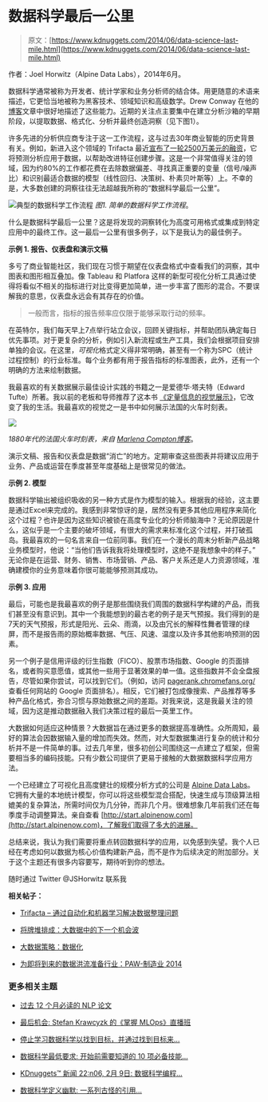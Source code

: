 # 数据科学最后一公里

> 原文：[https://www.kdnuggets.com/2014/06/data-science-last-mile.html](https://www.kdnuggets.com/2014/06/data-science-last-mile.html)

作者：Joel Horwitz（Alpine Data Labs），2014年6月。

数据科学通常被称为开发者、统计学家和业务分析师的结合体。用更随意的术语来描述，它更恰当地被称为黑客技术、领域知识和高级数学。Drew Conway 在他的[博客](http://drewconway.com/zia/2013/3/26/the-data-science-venn-diagram)文章中很好地描述了这些能力。近期的关注点主要集中在建立分析沙箱的早期阶段，以提取数据、格式化、分析并最终创造洞察（见下图1）。

许多先进的分析供应商专注于这一工作流程，这与过去30年商业智能的历史背景有关。例如，新进入这个领域的 Trifacta 最近[宣布了一轮2500万美元的融资](http://techcrunch.com/2014/05/29/trifacta-raises-25-million-for-its-data-transformation-software/)，它将预测分析应用于数据，以帮助改进特征创建步骤。这是一个非常值得关注的领域，因为约80%的工作都花费在去除数据偏差、寻找真正重要的变量（信号/噪声比）和识别最适合数据的模型（线性回归、决策树、朴素贝叶斯等）上。不幸的是，大多数创建的洞察往往无法超越我所称的“数据科学最后一公里”。

![典型的数据科学工作流程](../Images/6e0704bdb9b2a479d1a576c71a59da58.png) *图1\. 简单的数据科学工作流程*。

什么是数据科学最后一公里？这是将发现的洞察转化为高度可用格式或集成到特定应用中的最终工作。这一最后一公里有很多例子，以下是我认为的最佳例子。

**示例 1\. 报告、仪表盘和演示文稿**

多亏了商业智能社区，我们现在习惯于期望在仪表盘格式中查看我们的洞察，其中图表和图形相互叠加。像 Tableau 和 Platfora 这样的新型可视化分析工具通过使得将看似不相关的指标进行对比变得更加简单，进一步丰富了图形的混合。不要误解我的意思，仪表盘永远会有其存在的价值。

> 一般而言，指标的报告频率应仅限于能够采取行动的频率。

在英特尔，我们每天早上7点举行站立会议，回顾关键指标，并帮助团队确定每日优先事项。对于更复杂的分析，例如引入新流程或生产工具，我们会根据项目安排单独的会议。在这里，*可视化*格式定义得非常明确，甚至有一个称为SPC（统计过程控制）的行业标准。每个业务都有用于报告指标的标准图表，此外，还有一个明确的方法来绘制数据。

我最喜欢的有关数据展示最佳设计实践的书籍之一是爱德华·塔夫特（Edward Tufte）所著。我以前的老板和导师推荐了这本书 [《定量信息的视觉展示》](https://www.amazon.com/gp/product/0961392142/)，它改变了我的生活。我最喜欢的视觉之一是书中如何展示法国的火车时刻表。

![](../Images/af26879ef339421330660fb947a851e7.png)

*1880年代的法国火车时刻表，来自 [Marlena Compton博客](http://marlenacompton.com/?p=103)*。

演示文稿、报告和仪表盘是数据“消亡”的地方。定期审查这些图表并将建议应用于业务、产品或运营在季度甚至年度基础上是很常见的做法。

**示例 2\. 模型**

数据科学输出被组织吸收的另一种方式是作为模型的输入。根据我的经验，这主要是通过Excel来完成的。我感到非常惊讶的是，居然没有更多其他应用程序来简化这个过程？也许是因为这些知识被锁在高度专业化的分析师脑海中？无论原因是什么，这似乎是一个主要的破坏领域，有很大的需求来标准化这个过程，并打破孤岛。我最喜欢的一句名言来自一位前同事。我们在一个漫长的周末分析新产品战略业务模型时，他说：“当他们告诉我我将处理模型时，这绝不是我想象中的样子。” 无论你是在运营、财务、销售、市场营销、产品、客户关系还是人力资源领域，准确建模你的业务意味着你很可能能够预测其成功。

**示例 3\. 应用**

最后，可能也是我最喜欢的例子是那些围绕我们周围的数据科学构建的产品，而我们甚至没有意识到。其中一个我能想到的最古老的例子是天气预报。我们得到的是7天的天气预报，形式是阳光、云朵、雨滴，以及由冗长的解释性舞者管理的绿屏，而不是报告雨的原始概率数据、气压、风速、温度以及许多其他影响预测的因素。

另一个例子是信用评级的衍生指数（FICO）、股票市场指数、Google 的页面排名，或者购买意愿值，或其他一些用于显著效果的单一值。这些指数并不会全盘报告，尽管如果你尝试，可以找到它们。（例如，访问 [pagerank.chromefans.org/](http://pagerank.chromefans.org/) 查看任何网站的 Google 页面排名）。相反，它们被打包成像搜索、产品推荐等多种产品化格式，弥合习惯与原始数据之间的差距。对我来说，这是我最关注的领域，因为这是推动数据融入我们决策过程的最后一英里工作。

大数据如何适应这种情景？大数据旨在通过更多的数据提高准确性。众所周知，最好的算法会因数据输入量的增加而失效。然而，对大型数据集进行复杂的统计和分析并不是一件简单的事。过去几年里，很多初创公司围绕这一点建立了框架，但需要相当多的编码技能。只有少数公司提供了更易于接触的大数据数据科学应用方法。

一个已经建立了可视化且高度健壮的规模分析方式的公司是 [Alpine Data Labs](http://start.alpinenow.com/)。它拥有大量的本地统计模型，你可以将这些模型混合搭配，快速生成与顶级算法相媲美的复杂算法，所需时间仅为几分钟，而非几个月。很难想象几年前我们还在每季度手动调整算法。亲自查看 [http://start.alpinenow.com](http://start.alpinenow.com)，了解我们取得了多大的进展。

总结来说，我认为我们需要将重点转回数据科学的应用，以免感到失望。我个人已经在考虑如何以数据为核心价值构建新产品，而不是作为后续决定的附加部分。关于这个主题还有很多内容要写，期待听到你的想法。

随时通过 Twitter @JSHorwitz 联系我

**相关帖子：**

+   [Trifacta – 通过自动化和机器学习解决数据整理问题](/2014/03/trifacta-tackling-data-wrangling-automation-machine-learning.html)

+   [将牌堆排成：大数据中的下一个机会波](/2014/05/stacking-deck-next-wave-opportunity-big-data.html)

+   [大数据策略：数据化](/2014/06/big-data-strategy-datafication.html)

+   [为即将到来的数据洪流准备行业：PAW-制造业 2014](/2014/05/industry-upcoming-data-deluge-paw-manufacturing-2014.html)

### 更多相关主题

+   [过去 12 个月必读的 NLP 论文](https://www.kdnuggets.com/2023/03/must-read-nlp-papers-last-12-months.html)

+   [最后机会: Stefan Krawcyzk 的《掌握 MLOps》直播班](https://www.kdnuggets.com/2022/08/sphere-last-call-stefan-krawcyzk-mastering-mlops.html)

+   [停止学习数据科学以找到目标，并通过找到目标来…](https://www.kdnuggets.com/2021/12/stop-learning-data-science-find-purpose.html)

+   [数据科学最低要求: 开始前需要知道的 10 项必备技能…](https://www.kdnuggets.com/2020/10/data-science-minimum-10-essential-skills.html)

+   [KDnuggets™ 新闻 22:n06, 2月 9日: 数据科学编程…](https://www.kdnuggets.com/2022/n06.html)

+   [数据科学定义幽默: 一系列古怪的引用…](https://www.kdnuggets.com/2022/02/data-science-definition-humor.html)

